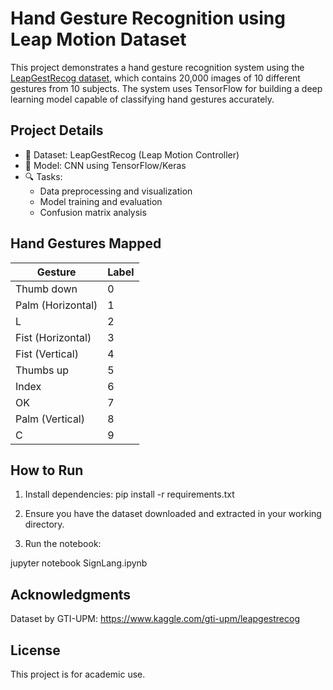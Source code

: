 # Hand Gesture Recognition using Leap Motion Dataset

This project demonstrates a hand gesture recognition system using the [LeapGestRecog dataset](https://www.kaggle.com/gti-upm/leapgestrecog/version/1), which contains 20,000 images of 10 different gestures from 10 subjects. The system uses TensorFlow for building a deep learning model capable of classifying hand gestures accurately.

## Project Details

- 📁 Dataset: LeapGestRecog (Leap Motion Controller)
- 🤖 Model: CNN using TensorFlow/Keras
- 🔍 Tasks:
  - Data preprocessing and visualization
  - Model training and evaluation
  - Confusion matrix analysis

## Hand Gestures Mapped

| Gesture           | Label |
|------------------|-------|
| Thumb down        | 0     |
| Palm (Horizontal) | 1     |
| L                 | 2     |
| Fist (Horizontal) | 3     |
| Fist (Vertical)   | 4     |
| Thumbs up         | 5     |
| Index             | 6     |
| OK                | 7     |
| Palm (Vertical)   | 8     |
| C                 | 9     |

## How to Run

1. Install dependencies:
pip install -r requirements.txt

2. Ensure you have the dataset downloaded and extracted in your working directory.

3. Run the notebook:

jupyter notebook SignLang.ipynb


## Acknowledgments

Dataset by GTI-UPM: https://www.kaggle.com/gti-upm/leapgestrecog

## License

This project is for academic use.
